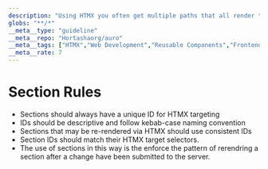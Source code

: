 ```yaml
---
description: "Using HTMX you often get multiple paths that all render the same section of a web page. Make these sections reusable instead of repeating yourself."
globs: "**/*"
__meta__type: "guideline"
__meta__repo: "Hortashaorg/auro"
__meta__tags: ["HTMX","Web Development","Reusable Components","Frontend","Best Practices"]
__meta__rate: 7
---
```

# Section Rules

- Sections should always have a unique ID for HTMX targeting
- IDs should be descriptive and follow kebab-case naming convention
- Sections that may be re-rendered via HTMX should use consistent IDs
- Section IDs should match their HTMX target selectors.
- The use of sections in this way is the enforce the pattern of rerendring a section after a change have been submitted to the server.